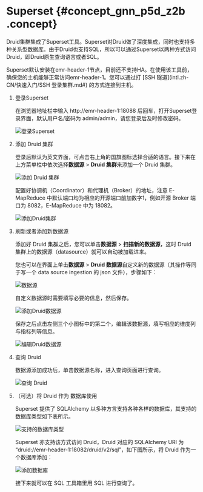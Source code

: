 # Superset {#concept_gnn_p5d_z2b .concept}

Druid集群集成了Superset工具。Superset对Druid做了深度集成，同时也支持多种关系型数据库。由于Druid也支持SQL，所以可以通过Superset以两种方式访问Druid，即Druid原生查询语言或者SQL。

Superset默认安装在emr-header-1节点，目前还不支持HA。在使用该工具前，确保您的主机能够正常访问emr-header-1。您可以通过打 [SSH 隧道](intl.zh-CN/快速入门/SSH 登录集群.md#) 的方式连接到主机。

1.  登录Superset

    在浏览器地址栏中输入 http://emr-header-1:18088 后回车，打开Superset登录界面，默认用户名/密码为 admin/admin，请您登录后及时修改密码。

    ![登录Superset](http://static-aliyun-doc.oss-cn-hangzhou.aliyuncs.com/assets/img/17910/155746880410869_zh-CN.png)

2.  添加 Druid 集群

    登录后默认为英文界面，可点击右上角的国旗图标选择合适的语言。接下来在上方菜单栏中依次选择**数据源** \> **Druid 集群**来添加一个 Druid 集群。

    ![添加 Druid 集群](http://static-aliyun-doc.oss-cn-hangzhou.aliyuncs.com/assets/img/17910/155746880410870_zh-CN.png)

    配置好协调机（Coordinator）和代理机（Broker）的地址，注意 E-MapReduce 中默认端口均为相应的开源端口前加数字1，例如开源 Broker 端口为 8082，E-MapReduce 中为 18082。

    ![添加Druid集群](http://static-aliyun-doc.oss-cn-hangzhou.aliyuncs.com/assets/img/17910/155746880410871_zh-CN.png)

3.  刷新或者添加新数据源

    添加好 Druid 集群之后，您可以单击**数据源** \> **扫描新的数据源**，这时 Druid 集群上的数据源（datasource）就可以自动被加载进来。

    您也可以在界面上单击**数据源** \> **Druid 数据源**自定义新的数据源（其操作等同于写一个 data source ingestion 的 json 文件），步骤如下：

    ![数据源](http://static-aliyun-doc.oss-cn-hangzhou.aliyuncs.com/assets/img/17910/155746880410872_zh-CN.png)

    自定义数据源时需要填写必要的信息，然后保存。

    ![添加Druid数据源](http://static-aliyun-doc.oss-cn-hangzhou.aliyuncs.com/assets/img/17910/155746880410873_zh-CN.png)

    保存之后点击左侧三个小图标中的第二个，编辑该数据源，填写相应的维度列与指标列等信息。

    ![编辑Druid数据源](http://static-aliyun-doc.oss-cn-hangzhou.aliyuncs.com/assets/img/17910/155746880510874_zh-CN.png)

4.  查询 Druid

    数据源添加成功后，单击数据源名称，进入查询页面进行查询。

    ![查询 Druid](http://static-aliyun-doc.oss-cn-hangzhou.aliyuncs.com/assets/img/17910/155746880510875_zh-CN.png)

5.  （可选）将 Druid 作为 数据库使用

    Superset 提供了 SQLAlchemy 以多种方言支持各种各样的数据库，其支持的数据库类型如下表所示。

    ![支持的数据库类型](http://static-aliyun-doc.oss-cn-hangzhou.aliyuncs.com/assets/img/17910/155746880510876_zh-CN.png)

    Superset 亦支持该方式访问 Druid，Druid 对应的 SQLAlchemy URI 为 “druid://emr-header-1:18082/druid/v2/sql”，如下图所示，将 Druid 作为一个数据库添加：

    ![添加数据库](http://static-aliyun-doc.oss-cn-hangzhou.aliyuncs.com/assets/img/17910/155746880510877_zh-CN.png)

    接下来就可以在 SQL 工具箱里用 SQL 进行查询了。


